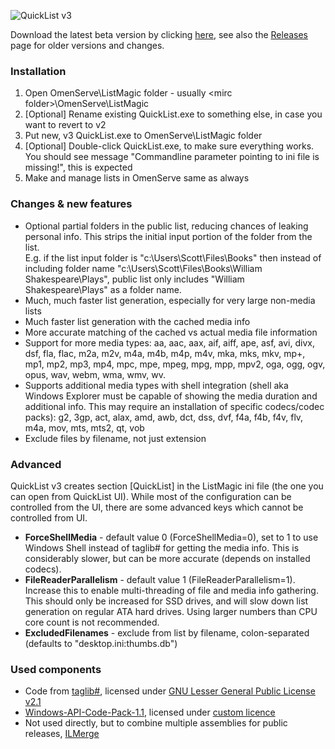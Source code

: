 ![QuickList v3](https://user-images.githubusercontent.com/18664267/49150927-fa5c8e80-f316-11e8-8fbf-92ae266726bf.png)

Download the latest beta version by clicking [here](https://github.com/DukeLupus/QuickList/releases/download/v3-beta.5/QuickList.v3.beta5.zip), see also the [Releases](https://github.com/DukeLupus/QuickList/releases) page for older versions and changes.

### Installation

1. Open OmenServe\ListMagic folder - usually &lt;mirc folder&gt;\OmenServe\ListMagic
2. [Optional] Rename existing QuickList.exe to something else, in case you want to revert to v2
3. Put new, v3 QuickList.exe to  OmenServe\ListMagic folder
4. [Optional] Double-click QuickList.exe, to make sure everything works. You should see message "Commandline parameter pointing to ini file is missing!", this is expected
5. Make and manage lists in OmenServe same as always


### Changes & new features
* Optional partial folders in the public list, reducing chances of leaking personal info. This strips the initial input portion of the folder from the list.  
	E.g. if the list input folder is "c:\Users\Scott\Files\Books\" then instead of including folder name "c:\Users\Scott\Files\Books\William Shakespeare\Plays", public list only includes "William Shakespeare\Plays" as a folder name.
* Much, much faster list generation, especially for very large non-media lists
* Much faster list generation with the cached media info
* More accurate matching of the cached vs actual media file information
* Support for more media types: aa, aac, aax, aif, aiff, ape, asf, avi, divx, dsf, fla, flac, m2a, m2v, m4a, m4b, m4p, m4v, mka, mks, mkv, mp+, mp1, mp2, mp3, mp4, mpc, mpe, mpeg, mpg, mpp, mpv2, oga, ogg, ogv, opus, wav, webm, wma, wmv, wv.
* Supports additional media types with shell integration (shell aka Windows Explorer must be capable of showing the media duration and additional info. This may require an installation of specific codecs/codec packs): g2, 3gp, act, alax, amd, awb, dct, dss, dvf, f4a, f4b, f4v, flv, m4a, mov, mts, mts2, qt, vob
* Exclude files by filename, not just extension


### Advanced
QuickList v3 creates section [QuickList] in the ListMagic ini file (the one you can open from QuickList UI). While most of the configuration can be controlled from the UI, there are some advanced keys which cannot be controlled from UI.
- **ForceShellMedia** - default value 0 (ForceShellMedia=0), set to 1 to use Windows Shell instead of taglib# for getting the media info. This is considerably slower, but can be more accurate (depends on installed codecs).
- **FileReaderParallelism** - default value 1 (FileReaderParallelism=1). Increase this to enable multi-threading of file and media info gathering. This should only be increased for SSD drives, and will slow down list generation on regular ATA hard drives. Using larger numbers than CPU core count is not recommended.
- **ExcludedFilenames** - exclude from list by filename, colon-separated (defaults to "desktop.ini:thumbs.db")



### Used components

* Code from [taglib#](https://github.com/mono/taglib-sharp), licensed under [GNU Lesser General Public License v2.1](https://github.com/mono/taglib-sharp/blob/master/COPYING)
* [Windows-API-Code-Pack-1.1](https://github.com/aybe/Windows-API-Code-Pack-1.1), licensed under [custom licence](https://github.com/aybe/Windows-API-Code-Pack-1.1/blob/master/LICENCE)
* Not used directly, but to combine multiple assemblies for public releases, [ILMerge](https://github.com/dotnet/ILMerge)